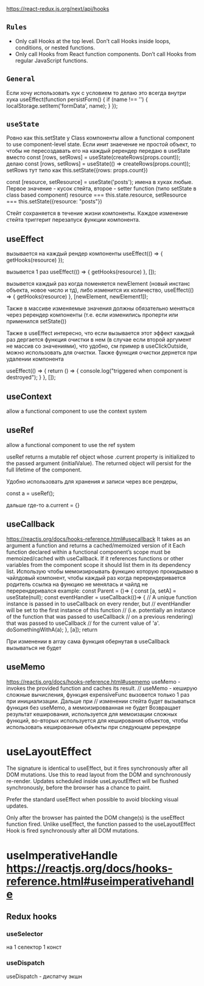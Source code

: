 https://react-redux.js.org/next/api/hooks

## `Rules`

-   Only call Hooks at the top level. Don’t call Hooks inside loops, conditions, or nested functions.
-   Only call Hooks from React function components. Don’t call Hooks from regular JavaScript functions.

## `General`

Если хочу использовать хук с условием то делаю это всегда внутри хука
useEffect(function persistForm() {
if (name !== '') {
localStorage.setItem('formData', name);
}
});

## `useState`

Ровно как this.setState у Class компоненты
allow a functional component to use component-level state. Если инит знаечение не простой объект, то чтобы не пересоздавать его на каждый ререндер передаю в useState
вместо
const [rows, setRows] = useState(createRows(props.count));
делаю
const [rows, setRows] = useState(() => createRows(props.count));
setRows тут типо как this.setState({rows: props.count})

const [resource, setResource] = useState('posts');
имена в хуках любые. Первое значение - кусок стейта, второе - setter function (типо setState в class based component)
resource === this.state.resource, setResource === this.setState({resource: "posts"})

Стейт сохраняется в течение жизни компоненты. Каждое изменение стейта триггерит перезапуск функции компонента.

## useEffect

вызывается на каждый рендер компоненты
useEffect(() => {
getHooks(resource)
});

вызывется 1 раз
useEffect(() => {
getHooks(resource)
}, []);

вызывется каждый раз когда поменяется newElement (новый инстанс объекта, новое число и тд), либо изменится их количество,
useEffect(() => {
getHooks(resource)
}, [newElement, newElement1]);

Также в массиве изменяемые значения должны обязательно меняться через ререндер компоненты (т.е. если изменились проперти или применился setState())

Также в useEffect интересно, что если вызывается этот эффект каждый раз дергается функция очистки в нем (в случае если второй аргумент не массив со значениями), что удобно, см пример в useClickOutside, можно использовать для очистки. Также функция очистки дернется при удалении компонента

useEffect(() => {
return () => {
console.log("triggered when component is destroyed");
}
}, []);

## useContext

allow a functional component to use the context system

## useRef

allow a functional component to use the ref system

useRef returns a mutable ref object whose .current property is initialized to the passed argument (initialValue). The returned object will persist for the full lifetime of the component.

Удобно использовать для хранения и записи через все рендеры,

const a = useRef();

дальше где-то a.current = {}

## useCallback

https://reactjs.org/docs/hooks-reference.html#usecallback
It takes as an argument a function and returns a cached/memoized version of it
Each function declared within a functional component’s scope must be memoized/cached with useCallback. If it references functions or other variables from the component scope it should list them in its dependency list.
Использую чтобы мемоизироывать функцию которую прокидываю в чайлдовый компонент, чтобы каждый раз когда перерендеривается родитель ссылка на функцию не менялась и чайлд не перерендеривался
example:
const Parent = ()=> {
const [a, setA] = useState(null);
const eventHandler = useCallback(()=> {
// A unique function instance is passed in to useCallback on every render, but
// eventHandler will be set to the first instance of this function
// (i.e. potentially an instance of the function that was passed to useCallback
// on a previous rendering) that was passed to useCallback
// for the current value of 'a'.
doSomethingWithA(a);
}, [a]);
return <Child onClick={eventHandler}/>

При изменении в array сама функция обернутая в useCallback вызываться не будет

## useMemo

https://reactjs.org/docs/hooks-reference.html#usememo
useMemo - invokes the provided function and caches its result.
// useMemo - кеширую сложные вычисления, функция expensiveFunc вызовется только 1 раз при инициализации. Дальше при
// изменении стейта будет вызываться функция без useMemo, а мемоизировванная не будет
Возвращает результат кеширования, используется для мемоизации сложных функций, во-вторых используется для кеширования объектов, чтобы использовать кешированные объекты при следующем ререндере

# useLayoutEffect

The signature is identical to useEffect, but it fires synchronously after all DOM mutations. Use this to read layout from the DOM and synchronously re-render. Updates scheduled inside useLayoutEffect will be flushed synchronously, before the browser has a chance to paint.

Prefer the standard useEffect when possible to avoid blocking visual updates.

Only after the browser has painted the DOM change(s) is the useEffect function fired.
Unlike useEffect, the function passed to the useLayoutEffect Hook is fired synchronously after all DOM mutations.

# useImperativeHandle https://reactjs.org/docs/hooks-reference.html#useimperativehandle

## Redux hooks

### useSelector

на 1 селектор 1 конст

### useDispatch

useDispatch - диспатчу экшн

